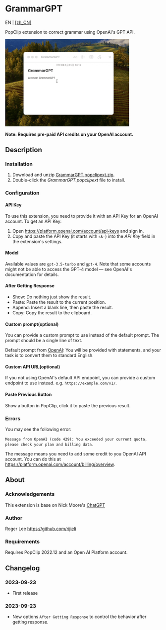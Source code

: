 # GrammarGPT

EN | [[zh_CN]](https://github.com/rijieli/GrammarGPT.popclipext/blob/main/README_zhCN.md)

PopClip extension to correct grammar using OpenAI's GPT API.

<img src="https://github.com/rijieli/GrammarGPT.popclipext/blob/9a03cae93802957393437e8dc2146baea3a4ad42/GrammarGPT.gif" width="400" alt="Demo">

**Note: Requires pre-paid API credits on your OpenAI account.**

## Description

### Installation

1. Download and unzip [GrammarGPT.popclipext.zip](https://github.com/rijieli/GrammarGPT.popclipext/releases/latest/download/GrammarGPT.popclipext.zip).
2. Double-click the *GrammarGPT.popclipext* file to install.

### Configuration

#### API Key

To use this extension, you need to provide it with an API Key for an OpenAI account. To get an API Key:

1. Open <https://platform.openai.com/account/api-keys> and sign in.
2. Copy and paste the API Key (it starts with `sk-`) into the _API Key_ field in
   the extension's settings.

#### Model

Available values are `gpt-3.5-turbo` and `gpt-4`. Note that some accounts might not be able to access the GPT-4 model — see OpenAI's documentation for details.

#### After Getting Response

* Show: Do nothing just show the result.
* Paste: Paste the result to the current position.
* Append: Insert a blank line, then paste the result.
* Copy: Copy the result to the clipboard.

#### Custom prompt(optional)

You can provide a custom prompt to use instead of the default prompt. The prompt should be a single line of text.

Default prompt from [OpenAI](https://platform.openai.com/examples/default-grammar): You will be provided with statements, and your task is to convert them to standard English.

#### Custom API URL(optional)

If you not using OpenAI's default API endpoint, you can provide a custom endpoint to use instead. e.g. `https://example.com/v1/`.

#### Paste Previous Button

Show a button in PopClip, click it to paste the previous result.

### Errors

You may see the following error:

`Message from OpenAI (code 429): You exceeded your current quota, please check your plan and billing data.`

The message means you need to add some credit to you OpenAI API account. You can do this at <https://platform.openai.com/account/billing/overview>.

## About

### Acknowledgements

This extension is base on Nick Moore's [ChatGPT](https://github.com/pilotmoon/PopClip-Extensions/tree/master/source/ChatGPT.popclipext)

### Author

Roger Lee <https://github.com/rijieli>

### Requirements

Requires PopClip 2022.12 and an Open AI Platform account.

## Changelog

### 2023-09-23

- First release

### 2023-09-23

- New options `After Getting Response` to control the behavior after getting response.

